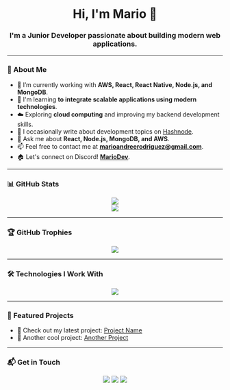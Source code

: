 <div align="center">
  <h1>Hi, I'm Mario 👋</h1>
  <h3>I'm a Junior Developer passionate about building modern web applications.</h3>
</div>

---

### 🚀 About Me
- 🔭 I’m currently working with **AWS, React, React Native, Node.js, and MongoDB**.
- 🌱 I'm learning **to integrate scalable applications using modern technologies**.
- ☁️ Exploring **cloud computing** and improving my backend development skills.
- 📝 I occasionally write about development topics on [Hashnode](#your-hashnode-link).
- 💬 Ask me about **React, Node.js, MongoDB, and AWS**.
- 📫 Feel free to contact me at **marioandreerodriguez@gmail.com**.
- 🏠 Let's connect on Discord! **[MarioDev](#your-discord-link)**.

---

### 📊 GitHub Stats
<p align="center">
  <img src="https://github-readme-stats.vercel.app/api?username=marioandreerodriguez&theme=dark&show_icons=true&count_private=true" />
  <br>
  <img src="https://github-readme-streak-stats.herokuapp.com/?user=marioandreerodriguez&theme=dark&hide_border=false" /> 
</p>

---

### 🏆 GitHub Trophies
<p align="center">
  <img src="https://github-profile-trophy.vercel.app/?username=marioandreerodriguez&theme=radical&row=1&column=7&margin-h=15&margin-w=5&no-bg=true" />
</p>

---

### 🛠️ Technologies I Work With
<p align="center">
  <img src="https://skillicons.dev/icons?i=git,css,express,github,html,java,js,linux,mongodb,mysql,nodejs,postman,react,vscode&perline=8" />
</p>

---

### 📂 Featured Projects
- 🔗 Check out my latest project: [Project Name](#your-project-link)
- 🚀 Another cool project: [Another Project](#your-project-link)

---

### 📬 Get in Touch
<p align="center">
  <a href="mailto:marioandreerodriguez@gmail.com"><img src="https://img.shields.io/badge/Email-D14836?style=for-the-badge&logo=gmail&logoColor=white"/></a>
  <a href="https://www.linkedin.com/in/your-profile/"><img src="https://img.shields.io/badge/LinkedIn-0077B5?style=for-the-badge&logo=linkedin&logoColor=white"/></a>
  <a href="https://twitter.com/your-twitter"><img src="https://img.shields.io/badge/Twitter-1DA1F2?style=for-the-badge&logo=twitter&logoColor=white"/></a>
</p>

